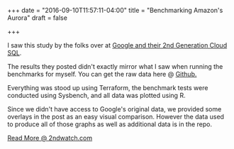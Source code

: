 +++
date = "2016-09-10T11:57:11-04:00"
title = "Benchmarking Amazon's Aurora"
draft = false

+++


I saw this study by the folks over at [Google and their 2nd Generation Cloud SQL](https://cloudplatform.googleblog.com/2016/08/Cloud-SQL-Second-Generation-performance-and-feature-deep-dive.html).

The results they posted didn't exactly mirror what I saw when running the benchmarks for myself.
You can get the raw data here @ [Github.](https://github.com/2ndWatch/aurora_benchmark)

Everything was stood up using Terraform, the benchmark tests were conducted using Sysbench, and all data was plotted using R.


Since we didn't have access to Google's original data, we provided some overlays in the post as an easy visual comparison. However the data used to produce all of those graphs as well as additional data is in the repo.

[Read More @ 2ndwatch.com](http://2ndwatch.com/blog/benchmarking-amazon-aurora/)
